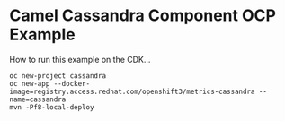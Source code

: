 # Camel Cassandra Component OCP Example

How to run this example on the CDK...

```
oc new-project cassandra
oc new-app --docker-image=registry.access.redhat.com/openshift3/metrics-cassandra --name=cassandra
mvn -Pf8-local-deploy
```